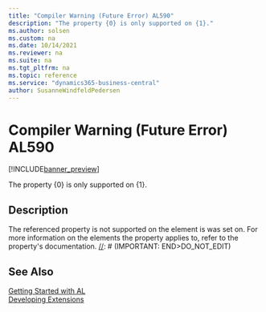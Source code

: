 ```yaml
---
title: "Compiler Warning (Future Error) AL590"
description: "The property {0} is only supported on {1}."
ms.author: solsen
ms.custom: na
ms.date: 10/14/2021
ms.reviewer: na
ms.suite: na
ms.tgt_pltfrm: na
ms.topic: reference
ms.service: "dynamics365-business-central"
author: SusanneWindfeldPedersen
---
```

[//]: # (START>DO_NOT_EDIT)
[//]: # (IMPORTANT:Do not edit any of the content between here and the END>DO_NOT_EDIT.)
[//]: # (Any modifications should be made in the .xml files in the ModernDev repo.)
# Compiler Warning (Future Error) AL590

[!INCLUDE[banner_preview](../includes/banner_preview.md)]

The property {0} is only supported on {1}.

## Description
The referenced property is not supported on the element is was set on. For more information on the elements the property applies to, refer to the property's documentation.
[//]: # (IMPORTANT: END>DO_NOT_EDIT)
## See Also  
[Getting Started with AL](../devenv-get-started.md)  
[Developing Extensions](../devenv-dev-overview.md)  